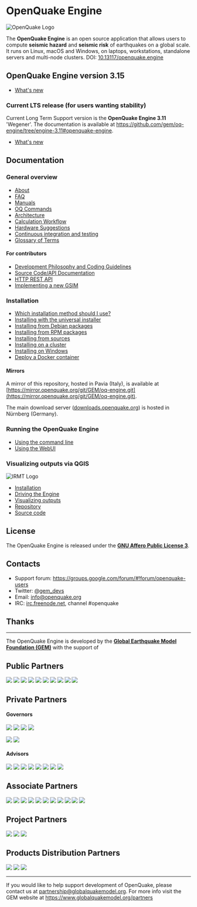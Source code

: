 # OpenQuake Engine

![OpenQuake Logo](https://raw.githubusercontent.com/gem/oq-infrastructure/master/logos/oq-logo.png)

The **OpenQuake Engine** is an open source application that allows users to compute **seismic hazard** and **seismic risk** of earthquakes on a global scale. It runs on Linux, macOS and Windows, on laptops, workstations, standalone servers and multi-node clusters. DOI: [10.13117/openquake.engine](https://doi.org/10.13117/openquake.engine)

<!-- GEM BEGIN: apply the following patch with the proper values for the next release
-[![Build Status](https://travis-ci.org/gem/oq-engine.svg?branch=master)](https://travis-ci.org/gem/oq-engine)
 
-### Current stable
+## OpenQuake Engine version 2.6 (Gutenberg)
 
-Current stable version is the **OpenQuake Engine 2.5** 'Fourier'. The documentation is available at https://github.com/gem/oq-engine/tree/engine-2.5#openquake-engine.
-* [What's new](https://github.com/gem/oq-engine/blob/engine-2.5/doc/whats-new.md)
-
+Starting from OpenQuake version 2.0 we have introduced a "code name" to honour earthquake scientists.
 
+The code name for version 2.6 is **Gutenberg**, in memory of [Beno Gutenberg](https://en.wikipedia.org/wiki/Beno_Gutenberg).
+* [What's new](https://github.com/gem/oq-engine/blob/engine-2.6/doc/whats-new.md)
+ 
+## Documentation
-## Documentation (master tree)
-->
## OpenQuake Engine version 3.15

* [What's new](./doc/whats-new.md)

### Current LTS release (for users wanting stability)

Current Long Term Support version is the **OpenQuake Engine 3.11** 'Wegener'. The documentation is available at https://github.com/gem/oq-engine/tree/engine-3.11#openquake-engine.

* [What's new](https://github.com/gem/oq-engine/blob/engine-3.11/doc/whats-new.md)

## Documentation

<!-- GEM END -->

### General overview

* [About](https://github.com/gem/oq-engine/blob/engine-3.15/doc/about.md)
* [FAQ](https://github.com/gem/oq-engine/blob/engine-3.15/doc/faq.md)
* [Manuals](https://www.globalquakemodel.org/single-post/OpenQuake-Engine-Manual)
* [OQ Commands](https://github.com/gem/oq-engine/blob/engine-3.15/doc/adv-manual/oq-commands.rst)
* [Architecture](https://github.com/gem/oq-engine/blob/engine-3.15/doc/adv-manual/architecture.rst)
* [Calculation Workflow](https://github.com/gem/oq-engine/blob/engine-3.15/doc/calculation-workflow.md)
* [Hardware Suggestions](https://github.com/gem/oq-engine/blob/engine-3.15/doc/hardware-suggestions.md)
* [Continuous integration and testing](https://github.com/gem/oq-engine/blob/engine-3.15/doc/testing.md)
* [Glossary of Terms](https://github.com/gem/oq-engine/blob/engine-3.15/doc/glossary.md)

#### For contributors

* [Development Philosophy and Coding Guidelines](https://github.com/gem/oq-engine/blob/engine-3.15/doc/development-guidelines.md)
* [Source Code/API Documentation](http://docs.openquake.org/oq-engine/)
* [HTTP REST API](https://github.com/gem/oq-engine/blob/engine-3.15/doc/web-api.md)
* [Implementing a new GSIM](https://github.com/gem/oq-engine/blob/engine-3.15/doc/implementing-new-gsim.md)

### Installation

* [Which installation method should I use?](https://github.com/gem/oq-engine/blob/engine-3.15/doc/installing/README.md)
* [Installing with the universal installer](https://github.com/gem/oq-engine/blob/engine-3.15/doc/installing/universal.md)
* [Installing from Debian packages](https://github.com/gem/oq-engine/blob/engine-3.15/doc/installing/ubuntu.md)
* [Installing from RPM packages](https://github.com/gem/oq-engine/blob/engine-3.15/doc/installing/rhel.md)
* [Installing from sources](https://github.com/gem/oq-engine/blob/engine-3.15/doc/installing/development.md)
* [Installing on a cluster](https://github.com/gem/oq-engine/blob/engine-3.15/doc/installing/cluster.md)
* [Installing on Windows](https://github.com/gem/oq-engine/blob/engine-3.15/doc/installing/windows.md)
* [Deploy a Docker container](https://github.com/gem/oq-engine/blob/engine-3.15/doc/installing/docker.md)

#### Mirrors

A mirror of this repository, hosted in Pavia (Italy), is available at [https://mirror.openquake.org/git/GEM/oq-engine.git](https://mirror.openquake.org/git/GEM/oq-engine.git).

The main download server ([downloads.openquake.org](https://downloads.openquake.org/)) is hosted in Nürnberg (Germany).

### Running the OpenQuake Engine

* [Using the command line](https://github.com/gem/oq-engine/blob/engine-3.15/doc/running/unix.md)
* [Using the WebUI](https://github.com/gem/oq-engine/blob/engine-3.15/doc/running/server.md)

### Visualizing outputs via QGIS

![IRMT Logo](https://github.com/gem/oq-infrastructure/raw/master/icons/irmt_icon.png)

* [Installation](https://docs.openquake.org/oq-irmt-qgis/latest/00_installation.html)
* [Driving the Engine](https://docs.openquake.org/oq-irmt-qgis/latest/14_driving_the_oqengine.html)
* [Visualizing outputs](https://docs.openquake.org/oq-irmt-qgis/latest/15_viewer_dock.html)
* [Repository](https://plugins.qgis.org/plugins/svir/)
* [Source code](https://github.com/gem/oq-irmt-qgis)

## License

The OpenQuake Engine is released under the **[GNU Affero Public License 3](https://github.com/gem/oq-engine/blob/engine-3.15/LICENSE)**.

## Contacts

* Support forum: https://groups.google.com/forum/#!forum/openquake-users
* Twitter: [@gem_devs](https://twitter.com/gem_devs)
* Email: info@openquake.org
* IRC: [irc.freenode.net](https://webchat.freenode.net/), channel #openquake

## Thanks


***


The OpenQuake Engine is developed by the **[Global Earthquake Model Foundation (GEM)](http://gem.foundation)** with the support of

## Public Partners

![](https://github.com/gem/oq-infrastructure/raw/master/logos/public/nerc.png)
![](https://github.com/gem/oq-infrastructure/raw/master/logos/public/dpc.png)
![](https://github.com/gem/oq-infrastructure/raw/master/logos/public/gns_science.png)
![](https://github.com/gem/oq-infrastructure/raw/master/logos/public/aus.png)
![](https://github.com/gem/oq-infrastructure/raw/master/logos/public/nrcan.png)
![](https://github.com/gem/oq-infrastructure/raw/master/logos/public/NTU.png)
![](https://github.com/gem/oq-infrastructure/raw/master/logos/public/nset.png)
![](https://github.com/gem/oq-infrastructure/raw/master/logos/public/swiss_1.jpg)
![](https://github.com/gem/oq-infrastructure/raw/master/logos/public/tem.png)
![](https://github.com/gem/oq-infrastructure/raw/master/logos/public/usaid.jpg)

## Private Partners

#### Governors
![](https://github.com/gem/oq-infrastructure/raw/master/logos/private/governors/eucentre.png)
![](https://github.com/gem/oq-infrastructure/raw/master/logos/private/governors/FMGlobal.jpg)
![](https://github.com/gem/oq-infrastructure/raw/master/logos/private/governors/hannoverRe.jpg)
![](https://github.com/gem/oq-infrastructure/raw/master/logos/private/governors/munichRe.jpg)

![](https://github.com/gem/oq-infrastructure/raw/master/logos/private/governors/swissRe.png)
![](https://github.com/gem/oq-infrastructure/raw/master/logos/private/governors/verisk.png)


#### Advisors
![](https://github.com/gem/oq-infrastructure/raw/master/logos/private/advisors/axa.png)
![](https://github.com/gem/oq-infrastructure/raw/master/logos/private/advisors/descartes.png)
![](https://github.com/gem/oq-infrastructure/raw/master/logos/private/advisors/oneconcern.png)
![](https://github.com/gem/oq-infrastructure/raw/master/logos/private/advisors/guycarpenter.png)
![](https://github.com/gem/oq-infrastructure/raw/master/logos/private/advisors/partnerRe.png)
![](https://github.com/gem/oq-infrastructure/raw/master/logos/private/advisors/global_parametrics.png)
![](https://github.com/gem/oq-infrastructure/raw/master/logos/private/advisors/safehub.png)
![](https://github.com/gem/oq-infrastructure/raw/master/logos/private/advisors/wtw.png)


## Associate Partners

![](https://github.com/gem/oq-infrastructure/raw/master/logos/associate/apdim.png)
![](https://github.com/gem/oq-infrastructure/raw/master/logos/associate/cssc.png)
![](https://github.com/gem/oq-infrastructure/raw/master/logos/associate/EERI_GEM.png)
![](https://github.com/gem/oq-infrastructure/raw/master/logos/associate/iaee.png)
![](https://github.com/gem/oq-infrastructure/raw/master/logos/associate/iaspei.png)
![](https://github.com/gem/oq-infrastructure/raw/master/logos/associate/IRDRICSU.png)
![](https://github.com/gem/oq-infrastructure/raw/master/logos/associate/istructe.jpg)
![](https://github.com/gem/oq-infrastructure/raw/master/logos/associate/oecd.png)
![](https://github.com/gem/oq-infrastructure/raw/master/logos/associate/undrr.jpg)
![](https://github.com/gem/oq-infrastructure/raw/master/logos/associate/unesco.png)
![](https://github.com/gem/oq-infrastructure/raw/master/logos/associate/usgs.jpg)


## Project Partners

![](https://github.com/gem/oq-infrastructure/raw/master/logos/project/aon.png)
![](https://github.com/gem/oq-infrastructure/raw/master/logos/project/sg.jpg)
![](https://github.com/gem/oq-infrastructure/raw/master/logos/project/sura.png)


## Products Distribution Partners

![](https://github.com/gem/oq-infrastructure/raw/master/logos/prod_distr/imagecat.png)
![](https://github.com/gem/oq-infrastructure/raw/master/logos/prod_distr/nasdaq.png)
![](https://github.com/gem/oq-infrastructure/raw/master/logos/prod_distr/verisk.png)

***


If you would like to help support development of OpenQuake, please contact us at [partnership@globalquakemodel.org](mailto:partnership@globalquakemodel.org).
For more info visit the GEM website at https://www.globalquakemodel.org/partners
